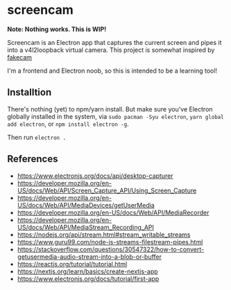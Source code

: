 # screencam

**Note: Nothing works. This is WIP!**

Screencam is an Electron app that captures the current screen and pipes it into
a v4l2loopback virtual camera. This project is somewhat inspired by
[fakecam](https://github.com/diddlesnaps/fakecam)

I'm a frontend and Electron noob, so this is intended to be a learning tool!

## Installtion

There's nothing (yet) to npm/yarn install. But make sure you've Electron
globally installed in the system, via `sudo pacman -Syu electron`,
`yarn global add electron`, or `npm install electron -g`.

Then run `electron .`

## References

* https://www.electronjs.org/docs/api/desktop-capturer
* https://developer.mozilla.org/en-US/docs/Web/API/Screen_Capture_API/Using_Screen_Capture
* https://developer.mozilla.org/en-US/docs/Web/API/MediaDevices/getUserMedia
* https://developer.mozilla.org/en-US/docs/Web/API/MediaRecorder
* https://developer.mozilla.org/en-US/docs/Web/API/MediaStream_Recording_API
* https://nodejs.org/api/stream.html#stream_writable_streams
* https://www.guru99.com/node-js-streams-filestream-pipes.html
* https://stackoverflow.com/questions/30547322/how-to-convert-getusermedia-audio-stream-into-a-blob-or-buffer
* https://reactjs.org/tutorial/tutorial.html
* https://nextjs.org/learn/basics/create-nextjs-app
* https://www.electronjs.org/docs/tutorial/first-app
